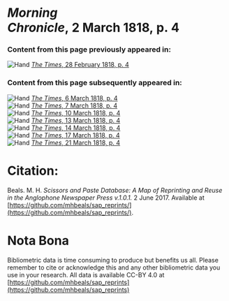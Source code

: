 # *Morning Chronicle*, 2 March 1818, p. 4  
  
### Content from this page previously appeared in:  
![Hand](http://scissorsandpaste.net/wp-content/uploads/2017/06/smallhandpointer.png) [*The Times*, 28 February 1818, p. 4](https://mhbeals.github.io/sap_html/The-Times/The-Times-28-February-1818-p-4)  
  
### Content from this page subsequently appeared in:  
![Hand](http://scissorsandpaste.net/wp-content/uploads/2017/06/smallhandpointer.png) [*The Times*, 6 March 1818, p. 4](https://mhbeals.github.io/sap_html/The-Times/The-Times-6-March-1818-p-4)  
![Hand](http://scissorsandpaste.net/wp-content/uploads/2017/06/smallhandpointer.png) [*The Times*, 7 March 1818, p. 4](https://mhbeals.github.io/sap_html/The-Times/The-Times-7-March-1818-p-4)  
![Hand](http://scissorsandpaste.net/wp-content/uploads/2017/06/smallhandpointer.png) [*The Times*, 10 March 1818, p. 4](https://mhbeals.github.io/sap_html/The-Times/The-Times-10-March-1818-p-4)  
![Hand](http://scissorsandpaste.net/wp-content/uploads/2017/06/smallhandpointer.png) [*The Times*, 13 March 1818, p. 4](https://mhbeals.github.io/sap_html/The-Times/The-Times-13-March-1818-p-4)  
![Hand](http://scissorsandpaste.net/wp-content/uploads/2017/06/smallhandpointer.png) [*The Times*, 14 March 1818, p. 4](https://mhbeals.github.io/sap_html/The-Times/The-Times-14-March-1818-p-4)  
![Hand](http://scissorsandpaste.net/wp-content/uploads/2017/06/smallhandpointer.png) [*The Times*, 17 March 1818, p. 4](https://mhbeals.github.io/sap_html/The-Times/The-Times-17-March-1818-p-4)  
![Hand](http://scissorsandpaste.net/wp-content/uploads/2017/06/smallhandpointer.png) [*The Times*, 21 March 1818, p. 4](https://mhbeals.github.io/sap_html/The-Times/The-Times-21-March-1818-p-4)  


# Citation: 

Beals. M. H. *Scissors and Paste Database: A Map of Reprinting and Reuse in the Anglophone Newspaper Press v.1.0.1.* 2 June 2017. Available at [https://github.com/mhbeals/sap_reprints/](https://github.com/mhbeals/sap_reprints/). 

# Nota Bona

Bibliometric data is time consuming to produce but benefits us all. Please remember to cite or acknowledge this and any other bibliometric data you use in your research. All data is available CC-BY 4.0 at [https://github.com/mhbeals/sap_reprints](https://github.com/mhbeals/sap_reprints)